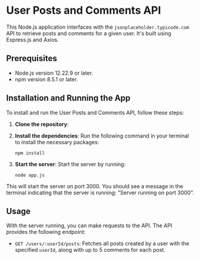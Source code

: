 # User Posts and Comments API

This Node.js application interfaces with the `jsonplaceholder.typicode.com` API to retrieve posts and comments for a given user. It's built using Express.js and Axios.

## Prerequisites

- Node.js version 12.22.9 or later.
- npm version 8.5.1 or later.

## Installation and Running the App

To install and run the User Posts and Comments API, follow these steps:

1. **Clone the repository**:

2. **Install the dependencies**:
Run the following command in your terminal to install the necessary packages:

    `npm install`

3. **Start the server**:
Start the server by running:

    `node app.js`


This will start the server on port 3000. You should see a message in the terminal indicating that the server is running: "Server running on port 3000".

## Usage

With the server running, you can make requests to the API. The API provides the following endpoint:

- `GET /users/:userId/posts`: Fetches all posts created by a user with the specified `userId`, along with up to 5 comments for each post.



